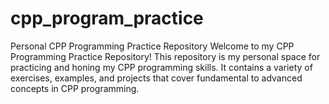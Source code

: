 # cpp_program_practice
Personal CPP Programming Practice Repository Welcome to my CPP Programming Practice Repository! This repository is my personal space for practicing and honing my CPP programming skills. It contains a variety of exercises, examples, and projects that cover fundamental to advanced concepts in CPP programming.
